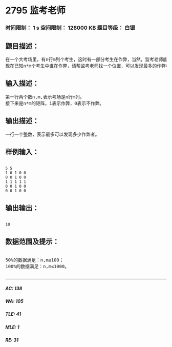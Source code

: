# 2795 监考老师   
### 时间限制： 1 s     空间限制： 128000 KB     题目等级： 白银  
## 题目描述：  

<pre>
在一个大考场里，有n行m列个考生，这时有一部分考生在作弊，当然，监考老师能发现他们。但是只有一个监考老师，他由于高度近视，只能发现与他同行同列的作弊者，而且由于监考老师年老体弱，在考试过程中无法移动。
现在已知n*m个考生中谁在作弊，请帮监考老师找一个位置，可以发现最多的作弊者（监考老师可以和某个考生在同一位置）。如果监考老师所在的位置上的考生在作弊，那么监考老师先前后看，发现他作弊，再左右看，又发现他作弊，算做发现2个考生作弊。
</pre>
  
  
## 输入描述：  

<pre>
第一行两个数n,m,表示考场是n行m列。
接下来是n*m的矩阵，1表示作弊，0表示不作弊。
</pre>
  
  
## 输出描述：  

<pre>
一行一个整数，表示最多可以发现多少作弊者。
</pre>
  
  
## 样例输入：  

<pre><code>
5 5
1 0 1 0 0
0 0 1 0 0
1 1 1 1 1
0 0 1 0 0
0 0 1 0 0
</code></pre>
  
  
## 输出输出：  

<pre><code>
10
</code></pre>
  
  
## 数据范围及提示：  

<pre>

50%的数据满足：n,m≤100；
100%的数据满足：n,m≤1000。

</pre>
  
  
***  

##### AC: 138  
##### WA: 105  
##### TLE: 41  
##### MLE: 1  
##### RE: 31  
